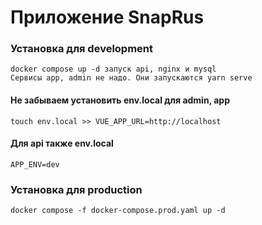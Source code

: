 # Приложение SnapRus

### Установка для development
```
docker compose up -d запуск api, nginx и mysql
Сервисы app, admin не надо. Они запускаются yarn serve
```

#### Не забываем установить env.local для admin, app
```
touch env.local >> VUE_APP_URL=http://localhost
```

#### Для api также env.local
```
APP_ENV=dev
```

### Установка для production
```
docker compose -f docker-compose.prod.yaml up -d
```

